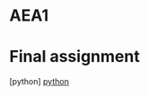 # AEA1
# Final assignment

[python]
[python](https://github.com/fleurdeloijer/exam_sep_7/blob/master/exam_Sep_7_2018_finished.ipynb)

